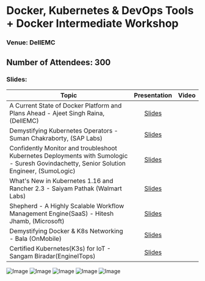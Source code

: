 # Docker, Kubernetes & DevOps Tools + Docker Intermediate Workshop

### Venue: DellEMC

## Number of Attendees: 300

### Slides:


| Topic        | Presentation          | Video  | 
| ------------- |:-------------:| -----:| 
| A Current State of Docker Platform and Plans Ahead - Ajeet Singh Raina, (DellEMC)| [Slides](https://www.slideshare.net/ajeetraina/current-state-of-docker-platform-nov-2019) |  | 
| Demystifying Kubernetes Operators - Suman Chakraborty, (SAP Labs) | [Slides]( https://www.slideshare.net/suchakra012/demystifying-k8s-operators-197363056 )|  | 
| Confidently Monitor and troubleshoot Kubernetes Deployments with Sumologic - Suresh Govindachetty, Senior Solution Engineer, (SumoLogic) | [Slides]() |  |
| What's New in Kubernetes 1.16 and Rancher 2.3  - Saiyam Pathak (Walmart Labs)| [Slides](https://www.slideshare.net/saiyampathak1/kubernetes-116-and-rancher-23-enhancements) |  | 
| Shepherd - A Highly Scalable Workflow Management Engine(SaaS) - Hitesh Jhamb, (Microsoft) | [Slides]() |  | 
| Demystifying Docker & K8s Networking - Bala (OnMobile)| [Slides](https://www.slideshare.net/BalasundaramNataraja/demystfying-containernetworking/BalasundaramNataraja/demystfying-containernetworking) |  | 
| Certified Kubernetes(K3s) for IoT - Sangam Biradar(EngineITops)| [Slides](https://www.slideshare.net/sangambiradar370/rabncher-meetup-india-lightweight-kubernetes-development-with-k3s-k3os-and-oketo) |  | 


![Image](https://raw.githubusercontent.com/collabnix/dockerbangalore/master/slides/23rd-Nov-2019-Docker-k8s-monitoring-Dell-Meetup/SAVE_20191123_111912.jpg)
![Image](https://raw.githubusercontent.com/collabnix/dockerbangalore/master/slides/23rd-Nov-2019-Docker-k8s-monitoring-Dell-Meetup/IMG-20191123-WA0028.jpg)
![Image](https://raw.githubusercontent.com/collabnix/dockerbangalore/master/slides/23rd-Nov-2019-Docker-k8s-monitoring-Dell-Meetup/IMG-20191123-WA0029.jpg)
![Image](https://raw.githubusercontent.com/collabnix/dockerbangalore/master/slides/23rd-Nov-2019-Docker-k8s-monitoring-Dell-Meetup/IMG-20191123-WA0032.jpg)
![Image](https://raw.githubusercontent.com/collabnix/dockerbangalore/master/slides/23rd-Nov-2019-Docker-k8s-monitoring-Dell-Meetup/IMG-20191124-WA0007.jpg)


